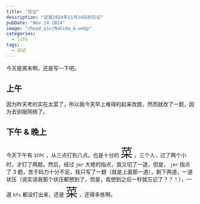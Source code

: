 ```yaml
---
title: "日记"
description: "这是2024年11月24日的日记"
pubDate: "Nov 24 2024"
image: "/head_pic/Nahida_6.webp"
categories:
  - life
tags:
  - 日记
---
```


今天是周末啊，还是写一下吧。

## 上午
因为昨天考的实在太菜了，所以我今天早上难得的起来改题，然而就改了一题，因为去驯服网络了。

## 下午 & 晚上
今天下午有 `ICPC` ，从三点打到八点。也是十分的 <font size = "6px">菜</font> ，三个人，过了两个小时，才打了两题。然后，经过 `jmr` 大佬的指点，我又切了一道，但是， `jmr` 指点了 $3$ 题，苦于码力十分不足，我只写了一题（就是上面那一道），剩下两道，一道状压（说实话我那个状压都想到了，但是，我想到之后一秒就忘记了？？！），一道 `bfs` 都没打出来，还是 <font size = "6px">菜</font> ，还得多练啊。
